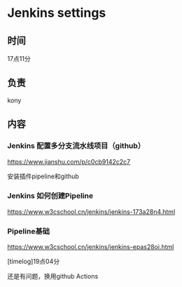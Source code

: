 # Jenkins settings

## 时间

17点11分

## 负责

kony

## 内容

### Jenkins 配置多分支流水线项目（github）

https://www.jianshu.com/p/c0cb9142c2c7

安装插件pipeline和github

### Jenkins 如何创建Pipeline

https://www.w3cschool.cn/jenkins/jenkins-173a28n4.html

### Pipeline基础

https://www.w3cschool.cn/jenkins/jenkins-epas28oi.html

[timelog]19点04分

还是有问题，换用github Actions
